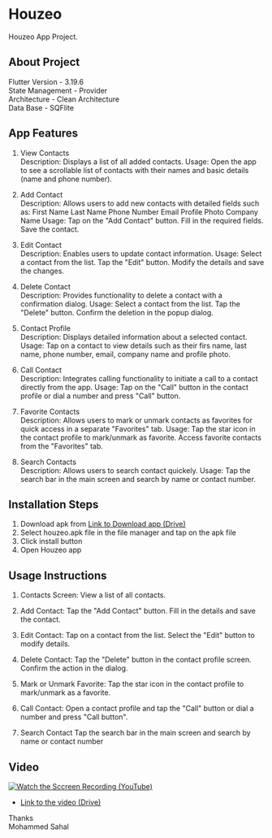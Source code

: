# Houzeo

Houzeo App Project.

## About Project

Flutter Version - 3.19.6<br>
State Management - Provider<br>
Architecture - Clean Architecture<br>
Data Base - SQFlite

## App Features
1. View Contacts<br>
Description: Displays a list of all added contacts.
Usage: Open the app to see a scrollable list of contacts with their names and basic details (name and phone number).

2. Add Contact<br>
Description: Allows users to add new contacts with detailed fields such as:
First Name
Last Name
Phone Number
Email
Profile Photo
Company Name
Usage:
Tap on the "Add Contact" button.
Fill in the required fields.
Save the contact.

3. Edit Contact<br>
Description: Enables users to update contact information.
Usage:
Select a contact from the list.
Tap the "Edit" button.
Modify the details and save the changes.

4. Delete Contact<br>
Description: Provides functionality to delete a contact with a confirmation dialog.
Usage:
Select a contact from the list.
Tap the "Delete" button.
Confirm the deletion in the popup dialog.

5. Contact Profile<br>
Description: Displays detailed information about a selected contact.
Usage: Tap on a contact to view details such as their firs name, last name, phone number, email, company name and profile photo.

6. Call Contact<br>
Description: Integrates calling functionality to initiate a call to a contact directly from the app.
Usage: Tap on the "Call" button in the contact profile or dial a number and press "Call" button.

7. Favorite Contacts<br>
Description: Allows users to mark or unmark contacts as favorites for quick access in a separate "Favorites" tab.
Usage:
Tap the star icon in the contact profile to mark/unmark as favorite.
Access favorite contacts from the "Favorites" tab.

8. Search Contacts<br>
Description: Allows users to search contact quickely.
Usage:
Tap the search bar in the main screen and search by name or contact number.

## Installation Steps
1. Download apk from  [Link to Download app (Drive)](https://drive.google.com/file/d/1Xr9oUxtJtaBPqguwZT8cOBcJs0oIdkOZ/view?usp=sharing)
2. Select houzeo.apk file in the file manager and tap on the apk file
3. Click install button
4. Open Houzeo app

## Usage Instructions
1. Contacts Screen:
View a list of all contacts.

2. Add Contact:
Tap the "Add Contact" button.
Fill in the details and save the contact.

3. Edit Contact:
Tap on a contact from the list.
Select the "Edit" button to modify details.

4. Delete Contact:
Tap the "Delete" button in the contact profile screen.
Confirm the action in the dialog.

5. Mark or Unmark Favorite:
Tap the star icon in the contact profile to mark/unmark as a favorite.

6. Call Contact:
Open a contact profile and tap the "Call" button or dial a number and press "Call button".

7. Search Contact
Tap the search bar in the main screen and search by name or contact number

## Video

[![Watch the Sccreen Recording (YouTube)](https://img.youtube.com/vi/2qeptNycv3c/0.jpg)](https://www.youtube.com/watch?v=2qeptNycv3c)

- [Link to the video (Drive)](https://drive.google.com/file/d/1N4eA_Z38s1fxUYi2PI9URluj5zGTTRe7/view?usp=sharing)


Thanks<br>
Mohammed Sahal

